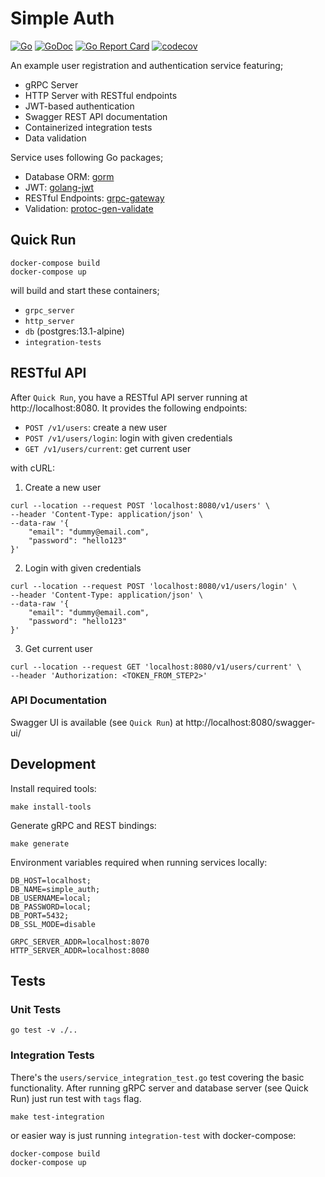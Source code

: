 # Simple Auth

[![Go](https://github.com/sonereker/simple-auth/actions/workflows/go.yml/badge.svg?branch=main)](https://github.com/sonereker/simple-auth/actions/workflows/go.yml)
[![GoDoc](https://godoc.org/github.com/sonereker/simple-auth?status.png)](http://godoc.org/github.com/sonereker/simple-auth)
[![Go Report Card](https://goreportcard.com/badge/github.com/sonereker/simple-auth?2)](https://goreportcard.com/report/github.com/sonereker/simple-auth)
[![codecov](https://codecov.io/gh/sonereker/simple-auth/branch/main/graph/badge.svg?token=0KE0BKHLX1)](https://codecov.io/gh/sonereker/simple-auth)

An example user registration and authentication service featuring;

- gRPC Server
- HTTP Server with RESTful endpoints
- JWT-based authentication
- Swagger REST API documentation
- Containerized integration tests
- Data validation

Service uses following Go packages;

- Database ORM: [gorm](https://github.com/go-gorm/gorm)
- JWT: [golang-jwt](https://github.com/golang-jwt/jwt)
- RESTful Endpoints: [grpc-gateway](https://github.com/grpc-ecosystem/grpc-gateway)
- Validation: [protoc-gen-validate](https://github.com/envoyproxy/protoc-gen-validate)

## Quick Run

```
docker-compose build
docker-compose up
```

will build and start these containers;

- `grpc_server`
- `http_server`
- `db` (postgres:13.1-alpine)
- `integration-tests`

## RESTful API

After `Quick Run`, you have a RESTful API server running at http://localhost:8080. It provides the following endpoints:

- `POST /v1/users`: create a new user
- `POST /v1/users/login`: login with given credentials
- `GET /v1/users/current`: get current user

with cURL:

1. Create a new user
```
curl --location --request POST 'localhost:8080/v1/users' \
--header 'Content-Type: application/json' \
--data-raw '{
    "email": "dummy@email.com",
    "password": "hello123"
}'
```

2. Login with given credentials
```
curl --location --request POST 'localhost:8080/v1/users/login' \
--header 'Content-Type: application/json' \
--data-raw '{
    "email": "dummy@email.com",
    "password": "hello123"
}'
```

3. Get current user
```
curl --location --request GET 'localhost:8080/v1/users/current' \
--header 'Authorization: <TOKEN_FROM_STEP2>'
```

### API Documentation

Swagger UI is available (see `Quick Run`) at http://localhost:8080/swagger-ui/

## Development

Install required tools:

```
make install-tools
```

Generate gRPC and REST bindings:

```
make generate
```

Environment variables required when running services locally:

```
DB_HOST=localhost;
DB_NAME=simple_auth;
DB_USERNAME=local;
DB_PASSWORD=local;
DB_PORT=5432;
DB_SSL_MODE=disable

GRPC_SERVER_ADDR=localhost:8070
HTTP_SERVER_ADDR=localhost:8080
```

## Tests

### Unit Tests

```
go test -v ./..
```

### Integration Tests

There's the `users/service_integration_test.go` test covering the basic functionality. After running gRPC server and
database server (see Quick Run) just run test with `tags` flag.

```
make test-integration
```

or easier way is just running `integration-test` with docker-compose:

```
docker-compose build
docker-compose up
```

